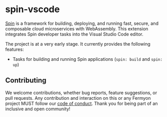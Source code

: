 # spin-vscode

[Spin](https://spin.fermyon.dev) is a framework for building, deploying, and running fast, secure, and composable
cloud microservices with WebAssembly. This extension integrates Spin developer
tasks into the Visual Studio Code editor.

The project is at a very early stage. It currently provides the following features:

* Tasks for building and running Spin applications (`spin: build` and `spin: up`)

## Contributing

We welcome contributions, whether bug reports, feature suggestions, or pull requests.
Any contribution and interaction on this or any Fermyon project MUST follow our
[code of conduct](https://www.fermyon.com/code-of-conduct). Thank you for being
part of an inclusive and open community!
